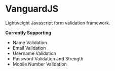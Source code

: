 # VanguardJS
Lightweight Javascript form validation framework.

<b>Currently Supporting</b>
<ul>
  <li>Name Validation</li>
  <li>Email Validation</li>
  <li>Username Validation</li>
  <li>Password Validation and Strength</li>
  <li>Mobile Number Validation</li>
  </ul>
